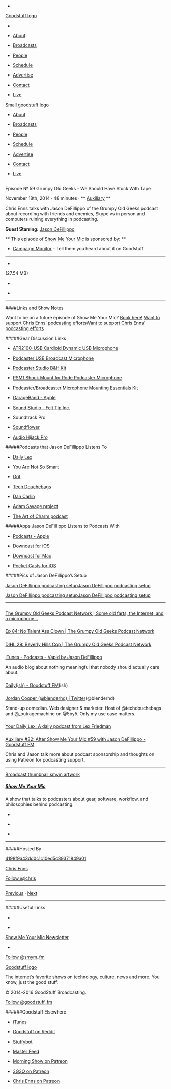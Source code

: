 

-
[Goodstuff logo](http://www.goodstuff.fm/)[](/assets/goodstuff_logo-17c1fe6f378352de5d7345f76152130b.svg)

-


-  [About](/about)

-  [Broadcasts](/broadcasts)

-  [People](/people)

-  [Schedule](/schedule)

-  [Advertise](/advertise)

-  [Contact](/contact)

-  [Live](/live)


[Small goodstuff logo](http://www.goodstuff.fm/)[](/assets/small_goodstuff_logo-bf032e72b9ec41494f4d90905f1ad619.svg)


-  [About](/about)

-  [Broadcasts](/broadcasts)

-  [People](/people)

-  [Schedule](/schedule)

-  [Advertise](/advertise)

-  [Contact](/contact)

-  [Live](/live)


##
Episode № 59
Grumpy Old Geeks - We Should Have Stuck With Tape


November 18th, 2014
&middot;
48
minutes
&middot;
**
[Auxiliary](/auxiliary/32)
**


Chris Enns talks with Jason DeFillippo of the Grumpy Old Geeks podcast about recording with friends and enemies, Skype vs in person and computers ruining everything in podcasting.


**Guest Starring:**
[Jason DeFillippo](/people/Jason-DeFillippo)


**
This episode of
[Show Me Your Mic](/smym)
is sponsored by:
**


-  [Campaign Monitor](http://www.campaignmonitor.com/) - Tell them you heard about it on Goodstuff


------------------------------


-
[](http://podcasts-1.feedpress.co/10590/smym-59.mp3)(27.54 MB)

-
[](http://twitter.com/intent/tweet?text=Show%20Me%20Your%20Mic%20%E2%84%96%2059%20on%20@goodstuff_fm%20-%20http://goodstuff.fm/smym/59)

-
[](http://www.facebook.com/sharer/sharer.php?u=http://goodstuff.fm/smym/59)


------------------------------


####Links and Show Notes


Want to be on a future episode of Show Me Your Mic?  [Book here!](https://goodstuff.appointlet.com)
[Want to support Chris Enns' podcasting efforts](http://www.patreon.com/ichris)[Want to support Chris Enns' podcasting efforts](https://s3.amazonaws.com/patreon_public_assets/kaGh5_patreon_name_and_message.png)


#####Gear Discussion Links


-  [ATR2100-USB Cardioid Dynamic USB Microphone](http://www.bhphotovideo.com/c/product/751977-REG/Audio_Technica_ATR2100_USB_ATR2100_USB_Cardioid_Dynamic_USB.html/BI/19457/KBID/11631/kw/AUATR2100USB/DFF/d10-v2-t1-xAUATR2100USB)

-  [Podcaster USB Broadcast Microphone](http://www.bhphotovideo.com/c/product/450171-REG/Rode_PODCASTER_Podcaster_USB_Broadcast_Microphone.html/BI/19457/KBID/11631/kw/ROPODCASTER/DFF/d10-v2-t1-xROPODCASTER)

-  [Podcaster Studio B&H Kit](http://www.bhphotovideo.com/c/product/503926-REG/Rode_Podcaster_Studio_B_H_Kit.html/BI/19457/KBID/11631/kw/ROPODCASTERK/DFF/d10-v2-t1-xROPODCASTERK)

-  [PSM1 Shock Mount for Rode Podcaster Microphone](http://www.bhphotovideo.com/c/product/469442-REG/Rode_PSM1_PSM1_Shockmount.html/BI/19457/KBID/11631/kw/ROPSM1/DFF/d10-v2-t1-xROPSM1)

-  [Podcaster/Broadcaster Microphone Mounting Essentials Kit](http://www.bhphotovideo.com/c/product/847978-REG/Rode_Podcaster_USB_Microphone_Essentials.html/BI/19457/KBID/11631/kw/ROPSA1K/DFF/d10-v2-t1-xROPSA1K)

-  [GarageBand - Apple](https://itunes.apple.com/ca/app/garageband/id682658836?mt=12&uo=4&at=10l4Ki)

-  [Sound Studio - Felt Tip Inc.](https://itunes.apple.com/ca/app/sound-studio/id405537804?mt=12&uo=4&at=10l4Ki)

- Soundtrack Pro

-  [Soundflower](http://rogueamoeba.com/freebies/soundflower/)

-  [Audio Hijack Pro](https://www.rogueamoeba.com/audiohijackpro/)


#####Podcasts that Jason DeFillippo Listens To


-  [Daily Lex](http://daily.lexfriedman.com)

-  [You Are Not So Smart](http://youarenotsosmart.com)

-  [Grit](http://5by5.tv/quit)

-  [Tech Douchebags](http://5by5.tv/tdb)

-  [Dan Carlin](http://www.dancarlin.com)

-  [Adam Savage project](http://www.tested.com/still-untitled-the-adam-savage-project/)

-  [The Art of Charm podcast](http://theartofcharmpodcast.com)


#####Apps Jason DeFillippo Listens to Podcasts With


-  [Podcasts - Apple](https://itunes.apple.com/ca/app/podcasts/id525463029?mt=8&uo=4&at=10l4Ki)

-  [Downcast for iOS](https://itunes.apple.com/ca/app/downcast/id393858566?mt=8&uo=4&at=10l4Ki)

-  [Downcast for Mac](https://itunes.apple.com/ca/app/downcast/id668429425?mt=12&uo=4&at=10l4Ki)

-  [Pocket Casts for iOS](https://itunes.apple.com/ca/app/pocket-casts/id414834813?mt=8&uo=4&at=10l4Ki)


#####Pics of Jason DeFillippo&rsquo;s Setup


[Jason DeFillippo podcasting setup](http://cl.ly/Ya4v)[Jason DeFillippo podcasting setup](http://cl.ly/Ya4v/Early%20Does%20It%20Have%20Legs%20Setup.jpg)


[Jason DeFillippo podcasting setup](http://cl.ly/YZFN)[Jason DeFillippo podcasting setup](http://cl.ly/YZFN/JPD-Main-set-up.jpg)


------------------------------


#####
[The Grumpy Old Geeks Podcast Network | Some old farts, the Internet, and a microphone...](http://grumpyoldgeeks.com/)


#####
[Ep 84: No Talent Ass Clown | The Grumpy Old Geeks Podcast Network](http://grumpyoldgeeks.com/ep-84-no-talent-ass-clown/)


#####
[DIHL 29: Beverly Hills Cop | The Grumpy Old Geeks Podcast Network](http://grumpyoldgeeks.com/dihl-29-beverly-hills-cop/)


#####
[iTunes - Podcasts - Vapid by Jason DeFillippo](https://itunes.apple.com/us/podcast/vapid/id935959196?mt=2)


An audio blog about nothing meaningful that nobody should actually care about.


#####
[Daily(ish) - Goodstuff FM](http://goodstuff.fm/dailyish)(ish)


#####
[Jordan Cooper (@blenderhd) | Twitter](https://twitter.com/blenderhd)(@blenderhd)


Stand-up comedian. Web designer & marketer. Host of @techdouchebags and @_outragemachine on @5by5. Only my use case matters.


#####
[Your Daily Lex: A daily podcast from Lex Friedman](http://daily.lexfriedman.com/)


#####
[Auxiliary #32: After Show Me Your Mic #59 with Jason DeFillippo - Goodstuff FM](http://goodstuff.fm/auxiliary/32)


Chris and Jason talk more about podcast sponsorship and thoughts on using Patreon for podcasting support.


------------------------------


[Broadcast thumbnail smym artwork](/smym)[](https://goodstuffs3.s3.amazonaws.com/uploads/broadcast/image/18/broadcast_thumbnail_smym_artwork.png)

##### [Show Me Your Mic](/smym)


A show that talks to podcasters about gear, software, workflow, and philosophies behind podcasting.

-
[](https://geo.itunes.apple.com/ca/podcast/show-me-your-mic/id602836998?mt=2&at=10l4Ki)

-
[](http://feeds.goodstuff.fm/smym)

-
[](mailto:chris+smym@goodstuff.fm?cc=sponsorship%40goodstuff.fm&subject=%5BGoodStuff%20FM%5D%20Sponsorship%20Inquiry%20for%20Show%20Me%20Your%20Mic)


------------------------------


#####Hosted By


[4198f9a43dd0c1c10ed5c89371849a01](/people/chris-enns)[](http://gravatar.com/avatar/4198f9a43dd0c1c10ed5c89371849a01.png?s=300&r=pg)

[Chris Enns](/people/chris-enns)


[Follow @ichris](https://twitter.com/ichris)


------------------------------


[Previous](/smym/58)
&middot;
[Next](/smym/60)


------------------------------


#####Useful Links

-
[](mailto:chris+smym@goodstuff.fm?subject=%5BGoodstuff%20FM%5D%20Feedback%20for%20Show%20Me%20Your%20Mic)

-
[Show Me Your Mic Newsletter](http://www.goodstuff.fm/smym/newsletter)


-
[Follow @smym_fm](https://twitter.com/smym_fm)


[Goodstuff logo](http://www.goodstuff.fm/)[](/assets/goodstuff_logo-17c1fe6f378352de5d7345f76152130b.svg)


The internet’s favorite shows on technology, culture, news and more. You know, just the good stuff.


&copy; 2014&ndash;2016 GoodStuff Broadcasting.

[Follow @goodstuff_fm](https://twitter.com/goodstufffm)


######Goodstuff Elsewhere

-  [iTunes](https://itunes.apple.com/us/artist/goodstuff-fm/id843385597?mt=2)

-  [Goodstuff on Reddit](https://www.reddit.com/r/Goodstuff_fm/)

-  [Stuffybot](http://stuffybot.goodstuff.fm)

-  [Master Feed](/master/feed)

-  [Morning Show on Patreon](https://www.patreon.com/morningshow)

-  [3G3Q on Patreon](https://www.patreon.com/3g3q)

-  [Chris Enns on Patreon](https://www.patreon.com/ichris)
